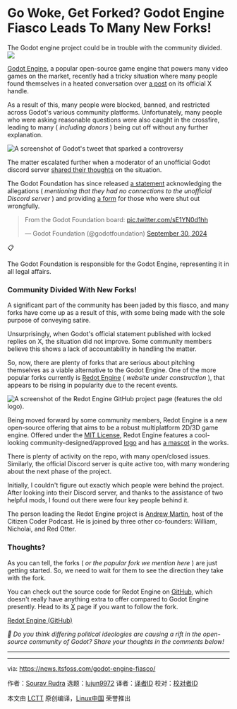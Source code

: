 [#]: subject: "Go Woke, Get Forked? Godot Engine Fiasco Leads To Many New Forks!"
[#]: via: "https://news.itsfoss.com/godot-engine-fiasco/"
[#]: author: "Sourav Rudra https://news.itsfoss.com/author/sourav/"
[#]: collector: "lujun9972/lctt-scripts-1705972010"
[#]: translator: " "
[#]: reviewer: " "
[#]: publisher: " "
[#]: url: " "

Go Woke, Get Forked? Godot Engine Fiasco Leads To Many New Forks!
======
The Godot engine project could be in trouble with the community divided.
[![][1]][2]

[Godot Engine][3], a popular open-source game engine that powers many video games on the market, recently had a tricky situation where many people found themselves in a heated conversation over [a post][4] on its official X handle.

As a result of this, many people were blocked, banned, and restricted across Godot's various community platforms. Unfortunately, many people who were asking reasonable questions were also caught in the crossfire, leading to many ( _including donors_ ) being cut off without any further explanation.

![A screenshot of Godot's tweet that sparked a controversy][5]

The matter escalated further when a moderator of an unofficial Godot discord server [shared their thoughts][6] on the situation.

The Godot Foundation has since released [a statement][7] acknowledging the allegations ( _mentioning that they had no connections to the unofficial Discord server_ ) and providing [a form][8] for those who were shut out wrongfully.

> From the Godot Foundation board: [pic.twitter.com/sE1YN0d1hh][9]
>
> — Godot Foundation (@godotfoundation) [September 30, 2024][10]

📋

The Godot Foundation is responsible for the Godot Engine, representing it in all legal affairs.

### Community Divided With New Forks!

A significant part of the community has been jaded by this fiasco, and many forks have come up as a result of this, with some being made with the sole purpose of conveying satire.

Unsurprisingly, when Godot's official statement published with locked replies on X, the situation did not improve. Some community members believe this shows a lack of accountability in handling the matter.

So, now, there are plenty of forks that are serious about pitching themselves as a viable alternative to the Godot Engine. One of the more popular forks currently is [Redot Engine][11] ( _website under construction_ ), that appears to be rising in popularity due to the recent events.

![A screenshot of the Redot Engine GitHub project page \(features the old logo\).][12]

Being moved forward by some community members, Redot Engine is a new open-source offering that aims to be a robust multiplatform 2D/3D game engine. Offered under the [MIT License][13], Redot Engine features a cool-looking community-designed/approved [logo][14] and has [a mascot][15] in the works.

There is plenty of activity on the repo, with many open/closed issues. Similarly, the official Discord server is quite active too, with many wondering about the next phase of the project.

Initially, I couldn't figure out exactly which people were behind the project. After looking into their Discord server, and thanks to the assistance of two helpful mods, I found out there were four key people behind it.

The person leading the Redot Engine project is [Andrew Martin][16], host of the Citizen Coder Podcast. He is joined by three other co-founders: William, Nicholai, and Red Otter.

### Thoughts?

As you can tell, the forks ( _or the popular fork we mention here_ ) are just getting started. So, we need to wait for them to see the direction they take with the fork.

You can check out the source code for Redot Engine on [GitHub][17], which doesn't really have anything extra to offer compared to Godot Engine presently. Head to its [X][18] page if you want to follow the fork.

[Redot Engine (GitHub)][17]

_💬 Do you think differing political ideologies are causing a rift in the open-source community of Godot? Share your thoughts in the comments below!_

* * *

--------------------------------------------------------------------------------

via: https://news.itsfoss.com/godot-engine-fiasco/

作者：[Sourav Rudra][a]
选题：[lujun9972][b]
译者：[译者ID](https://github.com/译者ID)
校对：[校对者ID](https://github.com/校对者ID)

本文由 [LCTT](https://github.com/LCTT/TranslateProject) 原创编译，[Linux中国](https://linux.cn/) 荣誉推出

[a]: https://news.itsfoss.com/author/sourav/
[b]: https://github.com/lujun9972
[1]: https://news.itsfoss.com/assets/images/pikapods-banner-v3.webp
[2]: https://www.pikapods.com/?utm_campaign=banner-2024-05&utm_source=itsfoss
[3]: https://godotengine.org/
[4]: https://x.com/godotengine/status/1839656658932306395
[5]: https://news.itsfoss.com/content/images/2024/10/godotengine-x.jpg
[6]: https://www.reddit.com/r/KotakuInAction/comments/1fs69qi/godot_discord_moderators_insane_response_to_all/
[7]: https://x.com/godotfoundation/status/1840721449364988300
[8]: https://docs.google.com/forms/d/e/1FAIpQLSemeIsYlP6wj7COF4NFXRWkRaNfNezGKNKEWozE6Paqq1RP2w/viewform
[9]: https://t.co/sE1YN0d1hh
[10]: https://twitter.com/godotfoundation/status/1840721449364988300?ref_src=twsrc%5Etfw
[11]: https://www.redotengine.org/
[12]: https://news.itsfoss.com/content/images/2024/10/Redot-Engine.png
[13]: https://opensource.org/license/mit
[14]: https://x.com/RedotEngine/photo
[15]: https://x.com/RedotEngine/status/1841601530472104160
[16]: https://www.linkedin.com/in/andevr/
[17]: https://github.com/Redot-Engine
[18]: https://x.com/RedotEngine
